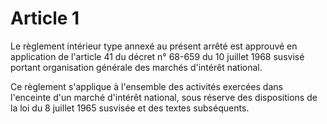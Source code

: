 # Article 1

Le règlement intérieur type annexé au présent arrêté est approuvé en application de l'article 41 du décret n° 68-659 du 10 juillet 1968 susvisé portant organisation générale des marchés d'intérêt national.

Ce règlement s'applique à l'ensemble des activités exercées dans l'enceinte d'un marché d'intérêt national, sous réserve des dispositions de la loi du 8 juillet 1965 susvisée et des textes subséquents.
